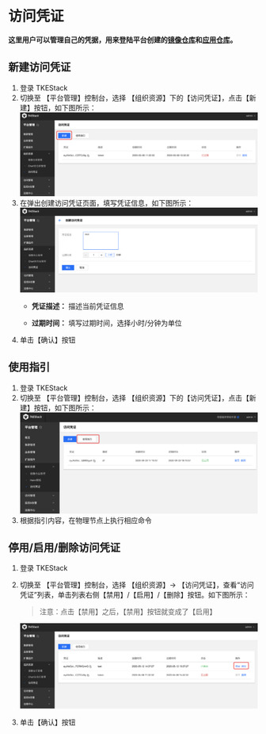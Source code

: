 # 访问凭证
**这里用户可以管理自己的凭据，用来登陆平台创建的[镜像仓库](registry.md)和[应用仓库](helm.md)。**

## 新建访问凭证
  1. 登录 TKEStack
  2. 切换至 【平台管理】控制台，选择 【组织资源】下的【访问凭证】，点击【新建】按钮，如下图所示：
      ![新建按钮](../../../../../images/新建访问凭证.png)
  3. 在弹出创建访问凭证页面，填写凭证信息，如下图所示：
      ![创建访问凭证](../../../../../images/创建访问凭证.png)
      * **凭证描述：** 描述当前凭证信息
      
      * **过期时间：** 填写过期时间，选择小时/分钟为单位
  4. 单击【确认】按钮

## 使用指引

1. 登录 TKEStack
2. 切换至 【平台管理】控制台，选择 【组织资源】下的【访问凭证】，点击【新建】按钮，如下图所示：
   ![新建按钮](../../../../../images/useinfo.png)
3. 根据指引内容，在物理节点上执行相应命令

## 停用/启用/删除访问凭证
  1. 登录 TKEStack

  2. 切换至 【平台管理】控制台，选择 【组织资源】-> 【访问凭证】，查看“访问凭证”列表，单击列表右侧【禁用】/【启用】/【删除】按钮。如下图所示：
     
      > 注意：点击【禁用】之后，【禁用】按钮就变成了【启用】
      
      ![禁用启用按钮](../../../../../images/禁用启用.png)
      
  3. 单击【确认】按钮